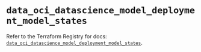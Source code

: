 # `data_oci_datascience_model_deployment_model_states`

Refer to the Terraform Registry for docs: [`data_oci_datascience_model_deployment_model_states`](https://registry.terraform.io/providers/oracle/oci/7.19.0/docs/data-sources/datascience_model_deployment_model_states).
